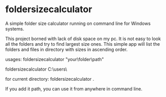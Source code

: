 # foldersizecalculator
A simple folder size calculator running on command line for Windows systems. 

This project borned with lack of disk space on my pc. 
It is not easy to look all the folders and try to find largest size ones. 
This simple app will list the folders and files in directory with sizes in ascending order. 

usages:
foldersizecalculator "your\folder\path"

foldersizecalculator C:\users\

for current directory:
foldersizecalculator .

If you add it path, you can use it from anywhere in command line. 

